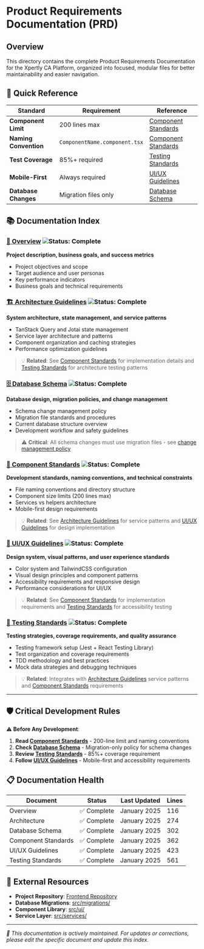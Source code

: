 # Product Requirements Documentation (PRD)

## Overview

This directory contains the complete Product Requirements Documentation for the Xpertly CA Platform, organized into focused, modular files for better maintainability and easier navigation.

## 🚀 Quick Reference

| **Standard**          | **Requirement**               | **Reference**                                                           |
| --------------------- | ----------------------------- | ----------------------------------------------------------------------- |
| **Component Limit**   | 200 lines max                 | [Component Standards](./component-standards.md#component-size-limits)   |
| **Naming Convention** | `ComponentName.component.tsx` | [Component Standards](./component-standards.md#file-naming-conventions) |
| **Test Coverage**     | 85%+ required                 | [Testing Standards](./testing-standards.md#coverage-requirements)       |
| **Mobile-First**      | Always required               | [UI/UX Guidelines](./ui-ux-guidelines.md#mobile-first-design)           |
| **Database Changes**  | Migration files only          | [Database Schema](./database-schema.md#change-management-policy)        |

## 📚 Documentation Index

### [🎯 Overview](./overview.md) ![Status: Complete](https://img.shields.io/badge/Status-Complete-green)

**Project description, business goals, and success metrics**

- Project objectives and scope
- Target audience and user personas
- Key performance indicators
- Business goals and technical requirements

### [🏗️ Architecture Guidelines](./architecture-guidelines.md) ![Status: Complete](https://img.shields.io/badge/Status-Complete-green)

**System architecture, state management, and service patterns**

- TanStack Query and Jotai state management
- Service layer architecture and patterns
- Component organization and caching strategies
- Performance optimization guidelines

> 💡 **Related**: See [Component Standards](./component-standards.md) for implementation details and [Testing Standards](./testing-standards.md) for architecture testing patterns

### [🗄️ Database Schema](./database-schema.md) ![Status: Complete](https://img.shields.io/badge/Status-Complete-green)

**Database design, migration policies, and change management**

- Schema change management policy
- Migration file standards and procedures
- Current database structure overview
- Development workflow and safety guidelines

> ⚠️ **Critical**: All schema changes must use migration files - see [change management policy](./database-schema.md#change-management-policy)

### [🧩 Component Standards](./component-standards.md) ![Status: Complete](https://img.shields.io/badge/Status-Complete-green)

**Development standards, naming conventions, and technical constraints**

- File naming conventions and directory structure
- Component size limits (200 lines max)
- Services vs helpers architecture
- Mobile-first design requirements

> 💡 **Related**: See [Architecture Guidelines](./architecture-guidelines.md) for service patterns and [UI/UX Guidelines](./ui-ux-guidelines.md) for design implementation

### [🎨 UI/UX Guidelines](./ui-ux-guidelines.md) ![Status: Complete](https://img.shields.io/badge/Status-Complete-green)

**Design system, visual patterns, and user experience standards**

- Color system and TailwindCSS configuration
- Visual design principles and component patterns
- Accessibility requirements and responsive design
- Performance considerations for UI/UX

> 💡 **Related**: See [Component Standards](./component-standards.md) for implementation requirements and [Testing Standards](./testing-standards.md) for accessibility testing

### [🧪 Testing Standards](./testing-standards.md) ![Status: Complete](https://img.shields.io/badge/Status-Complete-green)

**Testing strategies, coverage requirements, and quality assurance**

- Testing framework setup (Jest + React Testing Library)
- Test organization and coverage requirements
- TDD methodology and best practices
- Mock data strategies and debugging techniques

> 💡 **Related**: Integrates with [Architecture Guidelines](./architecture-guidelines.md) service patterns and [Component Standards](./component-standards.md) requirements

---

## 🛡️ Critical Development Rules

⚠️ **Before Any Development**:

1. **Read [Component Standards](./component-standards.md)** - 200-line limit and naming conventions
2. **Check [Database Schema](./database-schema.md)** - Migration-only policy for schema changes
3. **Review [Testing Standards](./testing-standards.md)** - 85%+ coverage requirement
4. **Follow [UI/UX Guidelines](./ui-ux-guidelines.md)** - Mobile-first and accessibility requirements

## 📋 Documentation Health

| Document            | Status      | Last Updated | Lines |
| ------------------- | ----------- | ------------ | ----- |
| Overview            | ✅ Complete | January 2025 | 116   |
| Architecture        | ✅ Complete | January 2025 | 274   |
| Database Schema     | ✅ Complete | January 2025 | 302   |
| Component Standards | ✅ Complete | January 2025 | 362   |
| UI/UX Guidelines    | ✅ Complete | January 2025 | 423   |
| Testing Standards   | ✅ Complete | January 2025 | 561   |

## 🔗 External Resources

- **Project Repository**: [Frontend Repository](../../../)
- **Database Migrations**: [src/migrations/](../../../src/migrations/)
- **Component Library**: [src/ui/](../../../src/ui/)
- **Service Layer**: [src/services/](../../../src/services/)

---

_📝 This documentation is actively maintained. For updates or corrections, please edit the specific document and update this index._
